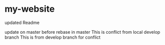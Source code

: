 # my-website
updated Readme

update on master before rebase in master
This is conflict from local develop branch
This is from develop branch for conflict

